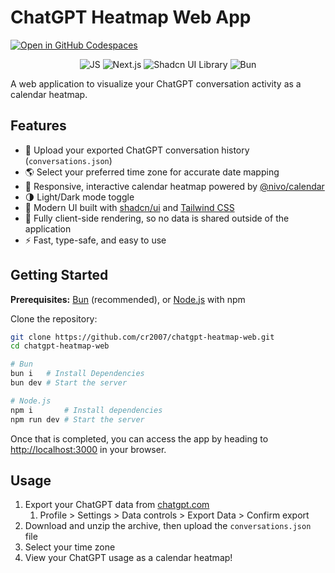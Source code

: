 # ChatGPT Heatmap Web App

[![Open in GitHub Codespaces](https://github.com/codespaces/badge.svg)](https://codespaces.new/cr2007/chatgpt-heatmap-web)

<div align="center">
    <!-- JavaScript -->
    <img alt="JS" title="JavaScript" src="https://img.shields.io/badge/JavaScript-informational?style=flat&logo=javascript&logoColor=black&color=F7DF1E">
    <!-- Next.js -->
    <img alt="Next.js" title="Next.js" src="https://img.shields.io/badge/Next.js-informational?style=flat&logo=next.js&logoColor=white&color=000000">
    <!-- Shadcn/ui -->
    <img alt="Shadcn UI Library" title="Component Library" src="https://img.shields.io/badge/shadcn/ui-informational?style=flat&logo=shadcn/ui&logoColor=white&color=000000">
    <!-- Bun -->
    <img alt="Bun" title="Fast JavaScript Runtime" src="https://img.shields.io/badge/Bun-informational?style=flat&logo=bun&logoColor=white&color=000000">
</div>

A web application to visualize your ChatGPT conversation activity as a calendar heatmap.

## Features

- 📅 Upload your exported ChatGPT conversation history (`conversations.json`)
- 🌎 Select your preferred time zone for accurate date mapping
- 🎨 Responsive, interactive calendar heatmap powered by [@nivo/calendar](https://nivo.rocks/calendar/)
- 🌗 Light/Dark mode toggle
- 💅 Modern UI built with [shadcn/ui](https://ui.shadcn.com/) and [Tailwind CSS](https://tailwindcss.com/)
- 🔐 Fully client-side rendering, so no data is shared outside of the application
- ⚡ Fast, type-safe, and easy to use

## Getting Started

**Prerequisites:** [Bun](https://bun.sh/) (recommended), or [Node.js](https://nodejs.org/) with npm

Clone the repository:

```sh
git clone https://github.com/cr2007/chatgpt-heatmap-web.git
cd chatgpt-heatmap-web

# Bun
bun i   # Install Dependencies
bun dev # Start the server

# Node.js
npm i       # Install dependencies
npm run dev # Start the server
```

Once that is completed, you can access the app by heading to [http://localhost:3000](http://localhost:3000) in your browser.

## Usage

1. Export your ChatGPT data from [chatgpt.com](https://chat.com)
   1. Profile > Settings > Data controls > Export Data > Confirm export
2. Download and unzip the archive, then upload the `conversations.json` file
3. Select your time zone
4. View your ChatGPT usage as a calendar heatmap!
